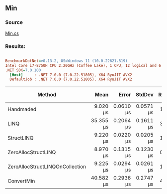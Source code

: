 ﻿## Min

### Source
[Min.cs](../../src/StructLinq.Benchmark/Min.cs)

### Results:
``` ini

BenchmarkDotNet=v0.13.2, OS=Windows 11 (10.0.22621.819)
Intel Core i7-8750H CPU 2.20GHz (Coffee Lake), 1 CPU, 12 logical and 6 physical cores
.NET SDK=7.0.100
  [Host]     : .NET 7.0.0 (7.0.22.51805), X64 RyuJIT AVX2
  DefaultJob : .NET 7.0.0 (7.0.22.51805), X64 RyuJIT AVX2


```
|                          Method |      Mean |     Error |    StdDev | Ratio | RatioSD | Allocated | Alloc Ratio |
|-------------------------------- |----------:|----------:|----------:|------:|--------:|----------:|------------:|
|                       Handmaded |  9.020 μs | 0.0610 μs | 0.0571 μs |  1.00 |    0.00 |         - |          NA |
|                            LINQ | 35.355 μs | 0.2064 μs | 0.1611 μs |  3.92 |    0.04 |      40 B |          NA |
|                      StructLINQ |  9.220 μs | 0.0220 μs | 0.0205 μs |  1.02 |    0.01 |      24 B |          NA |
|             ZeroAllocStructLINQ |  8.970 μs | 0.1315 μs | 0.1230 μs |  0.99 |    0.02 |         - |          NA |
| ZeroAllocStructLINQOnCollection |  9.225 μs | 0.0294 μs | 0.0261 μs |  1.02 |    0.01 |         - |          NA |
|                      ConvertMin | 40.582 μs | 0.2936 μs | 0.2747 μs |  4.50 |    0.04 |      64 B |          NA |
